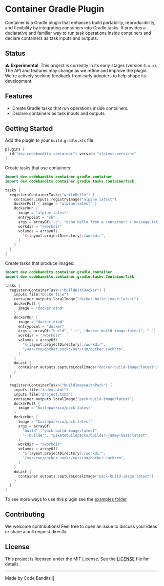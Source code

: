 # Container Gradle Plugin

Container is a Gradle plugin that enhances build portability, reproducibility, and flexibility by integrating containers
into Gradle tasks. It provides a declarative and familiar way to run task operations inside containers and declare
containers as task inputs and outputs.

## Status

⚠️ **Experimental**: This project is currently in its early stages (version `0.x.x`). The API and features may change as
we refine and improve the plugin. We're actively seeking feedback from early adopters to help shape its development.

## Features

- Create Gradle tasks that run operations inside containers.
- Declare containers as task inputs and outputs.

## Getting Started

Add the plugin to your `build.gradle.kts` file:

```kotlin
plugins {
  id("dev.codebandits.container") version "<latest-version>"
}
```

Create tasks that use containers:

```kotlin
import dev.codebandits.container.gradle.container
import dev.codebandits.container.gradle.tasks.ContainerTask

tasks {
  register<ContainerTask>("writeHello") {
    container.inputs.registryImage("alpine:latest")
    dockerPull { image = "alpine:latest" }
    dockerRun {
      image = "alpine:latest"
      entrypoint = "sh"
      args = arrayOf("-c", "echo Hello from a container! > message.txt")
      workdir = "/workdir"
      volumes = arrayOf(
        "${layout.projectDirectory}:/workdir",
      )
    }
  }
}
```

Create tasks that produce images:

```kotlin
import dev.codebandits.container.gradle.container
import dev.codebandits.container.gradle.tasks.ContainerTask

tasks {
  register<ContainerTask>("buildWithDocker") {
    inputs.file("Dockerfile")
    container.outputs.localImage("docker-build-image:latest")
    dockerPull {
      image = "docker:dind"
    }
    dockerRun {
      image = "docker:dind"
      entrypoint = "docker"
      args = arrayOf("build", "-t", "docker-build-image:latest", ".")
      workdir = "/workdir"
      volumes = arrayOf(
        "${layout.projectDirectory}:/workdir",
        "/var/run/docker.sock:/var/run/docker.sock:ro",
      )
    }
    doLast {
      container.outputs.captureLocalImage("docker-build-image:latest")
    }
  }

  register<ContainerTask>("buildImageWithPack") {
    inputs.file("index.html")
    inputs.file("project.toml")
    container.outputs.localImage("pack-build-image:latest")
    dockerPull {
      image = "buildpacksio/pack:latest"
    }
    dockerRun {
      image = "buildpacksio/pack:latest"
      args = arrayOf(
        "build", "pack-build-image:latest",
        "--builder", "paketobuildpacks/builder-jammy-base:latest",
      )
      workdir = "/workdir"
      volumes = arrayOf(
        "${layout.projectDirectory}:/workdir",
        "/var/run/docker.sock:/var/run/docker.sock:ro",
      )
    }
    doLast {
      container.outputs.captureLocalImage("pack-build-image:latest")
    }
  }
}
```

To see more ways to use this plugin see the [examples folder](examples/).

## Contributing

We welcome contributions! Feel free to open an issue to discuss your ideas or share a pull request directly.

## License

This project is licensed under the MIT License. See the [LICENSE](LICENSE) file for details.

---

Made by Code Bandits 🦅
